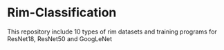 # Rim-Classification
This repository include 10 types of rim datasets and training programs for ResNet18, ResNet50 and GoogLeNet
